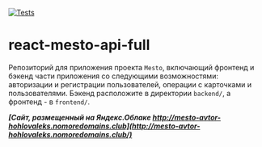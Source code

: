 [![Tests](https://github.com/Aleksandr-Hohlov/react-mesto-api-full/tree/main/github/workflows/tests.yml/badge.svg)](https://github.com/Aleksandr-Hohlov/react-mesto-api-full/tree/main/github/workflows/tests.yml)

# react-mesto-api-full

Репозиторий для приложения проекта `Mesto`, включающий фронтенд и бэкенд части приложения со следующими возможностями: авторизации и регистрации пользователей, операции с карточками и пользователями. Бэкенд расположите в директории `backend/`, а фронтенд - в `frontend/`.

**_[Сайт, размещенный на Яндекс.Облаке http://mesto-avtor-hohlovaleks.nomoredomains.club](http://mesto-avtor-hohlovaleks.nomoredomains.club/)_**
